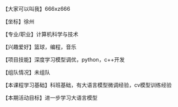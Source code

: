 【大家可以叫我】666xz666

【坐标】徐州

【专业/职业】计算机科学与技术

【兴趣爱好】篮球，编程，音乐

【项目技能】深度学习模型调优，python，c++开发

【组队情况】未组队

【本课程学习基础】科班基础，有大语言模型微调经验，cv模型训练经验

【本期活动目标】进一步学习大语言模型